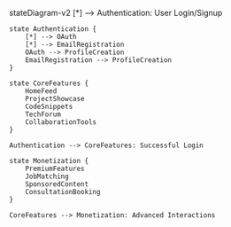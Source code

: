 stateDiagram-v2
    [*] --> Authentication: User Login/Signup
    
    state Authentication {
        [*] --> OAuth
        [*] --> EmailRegistration
        OAuth --> ProfileCreation
        EmailRegistration --> ProfileCreation
    }
    
    state CoreFeatures {
        HomeFeed
        ProjectShowcase
        CodeSnippets
        TechForum
        CollaborationTools
    }
    
    Authentication --> CoreFeatures: Successful Login
    
    state Monetization {
        PremiumFeatures
        JobMatching
        SponsoredContent
        ConsultationBooking
    }
    
    CoreFeatures --> Monetization: Advanced Interactions
